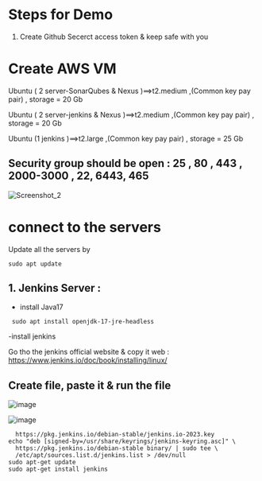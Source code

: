 # Steps for Demo

1. Create Github Secerct access token  & keep safe with you 

# Create AWS VM 
 Ubuntu  ( 2 server-SonarQubes & Nexus )==>t2.medium ,(Common key pay pair) , storage = 20 Gb

Ubuntu  ( 2 server-jenkins & Nexus )==>t2.medium ,(Common key pay pair) , storage = 20 Gb

Ubuntu  (1 jenkins  )==>t2.large ,(Common key pay pair) , storage = 25 Gb 

##  Security group should be open :  25 , 80 , 443 , 2000-3000 , 22, 6443, 465 

![Screenshot_2](https://github.com/user-attachments/assets/92f51c4b-5bfe-469e-8b8c-2255856aab11) 


# connect to the servers 
Update all the servers by 

``` sudo apt update ```

 ## 1. Jenkins Server :
- install Java17
  
```  sudo apt install openjdk-17-jre-headless    ```

-install jenkins  

Go tho the jenkins official website & copy it 
web : https://www.jenkins.io/doc/book/installing/linux/ 

## Create file, paste it & run the file 

![image](https://github.com/user-attachments/assets/2a1b6599-6dc6-4a21-b283-0053287ab787) 

![image](https://github.com/user-attachments/assets/befd40cf-1016-4074-878a-5ba129ffb63e)

```sudo wget -O /usr/share/keyrings/jenkins-keyring.asc \
  https://pkg.jenkins.io/debian-stable/jenkins.io-2023.key
echo "deb [signed-by=/usr/share/keyrings/jenkins-keyring.asc]" \
  https://pkg.jenkins.io/debian-stable binary/ | sudo tee \
  /etc/apt/sources.list.d/jenkins.list > /dev/null
sudo apt-get update
sudo apt-get install jenkins 



















